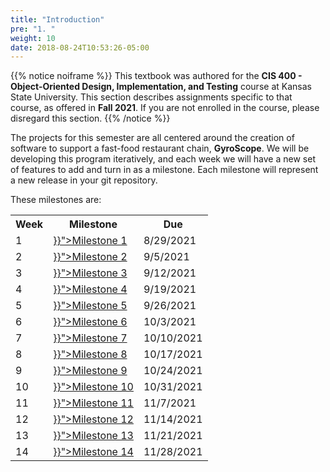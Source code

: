 ```yaml
---
title: "Introduction"
pre: "1. "
weight: 10
date: 2018-08-24T10:53:26-05:00
---
```


{{% notice noiframe %}}
This textbook was authored for the **CIS 400 - Object-Oriented Design, Implementation, and Testing** course at Kansas State University.  This section describes assignments specific to that course, as offered in **Fall 2021**.  If you are not enrolled in the course, please disregard this section.
{{% /notice %}}

The projects for this semester are all centered around the creation of software to support a fast-food restaurant chain, **GyroScope**. We will be developing this program iteratively, and each week we will have a new set of features to add and turn in as a milestone. Each milestone will represent a new release in your git repository.

These milestones are:

<table>
  <tr>
    <th>Week</th>
    <th>Milestone</th>
    <th>Due</th>
  </tr>
  <tr>
    <td>1</td>
    <td><a href="{{<ref "d-milestones-f21/03-milestone-1">}}">Milestone 1</a></td>
    <td>8/29/2021</td>
  </tr>

  <tr>
    <td>2</td>
    <td><a href="{{<ref "d-milestones-f21/04-milestone-2">}}">Milestone 2</a></td>
    <td>9/5/2021</td>
  </tr>
  <tr>
    <td>3</td>
    <td><a href="{{<ref "d-milestones-f21/05-milestone-3">}}">Milestone 3</a></td>
    <td>9/12/2021</td>
  </tr>
  <tr>
    <td>4</td>
    <td><a href="{{<ref "d-milestones-f21/06-milestone-4">}}">Milestone 4</a></td>
    <td>9/19/2021</td>
  </tr>
  <tr>
    <td>5</td>
    <td><a href="{{<ref "d-milestones-f21/07-milestone-5">}}">Milestone 5</a></td>
    <td>9/26/2021</td>
  </tr>

  
  <tr>
    <td>6</td>
    <td><a href="{{<ref "d-milestones-f21/08-milestone-6">}}">Milestone 6</a></td>
    <td>10/3/2021</td>
  </tr>
  <tr>
    <td>7</td>
    <td><a href="{{<ref "d-milestones-f21/09-milestone-7">}}">Milestone 7</a></td>
    <td>10/10/2021</td>
  </tr>
  <tr>
    <td>8</td>
    <td><a href="{{<ref "d-milestones-f21/10-milestone-8">}}">Milestone 8</a></td>
    <td>10/17/2021</td>
  </tr>
  <tr>
    <td>9</td>
    <td><a href="{{<ref "d-milestones-f21/11-milestone-9">}}">Milestone 9</a></td>
    <td>10/24/2021</td>
  </tr>
  <tr>
    <td>10</td>
    <td><a href="{{<ref "d-milestones-f21/12-milestone-10">}}">Milestone 10</a></td>
    <td>10/31/2021</td>
  </tr>

  <tr>
    <td>11</td>
    <td><a href="{{<ref "d-milestones-f21/13-milestone-11">}}">Milestone 11</a></td>
    <td>11/7/2021</td>
  </tr>
  <tr>
    <td>12</td>
    <td><a href="{{<ref "d-milestones-f21/14-milestone-12">}}">Milestone 12</a></td>
    <td>11/14/2021</td>
  </tr>
  <tr>
    <td>13</td>
    <td><a href="{{<ref "d-milestones-f21/15-milestone-13">}}">Milestone 13</a></td>
    <td>11/21/2021</td>
  </tr>
  <tr>
    <td>14</td>
    <td><a href="{{<ref "d-milestones-f21/16-milestone-14">}}">Milestone 14</a></td>
    <td>11/28/2021</td>
  </tr>

</table>